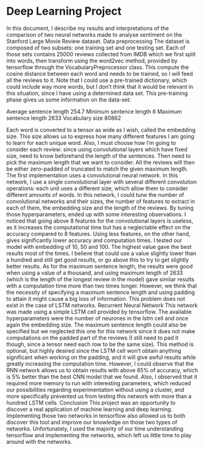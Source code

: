 # Deep Learning Project
In this document, I describe my results and interpretations of the comparison of two neural networks made to analyse sentiment on the Stanford Large Movie Review dataset.
Data preprocessing
The dataset is composed of two subsets: one training set and one testing set. Each of those sets contains 25000 reviews collected from IMDB which we first split into words, then transform using the word2vec method, provided by tensorflow through the VocabularyPreprocessor class. This compute the cosine distance between each word and needs to be trained, so I will feed all the reviews to it. Note that I could use a pre-trained dictionary, which could include way more words, but I don’t think that it would be relevant in this situation, since I have using a determined data set. This pre-training phase gives us some information on the data-set:

Average sentence length
254.7
Minimum sentence length
8
Maximum sentence length
2633
Vocabulary size
80862

Each word is converted to a tensor as wide as I wish, called the embedding size. This size allows us to express how many different features I am going to learn for each unique word. Also, I must choose how I’m going to consider each review: since using convolutional layers which have fixed size, need to know beforehand the length of the sentences. Then need to pick the maximum length that we want to consider. All the reviews will then be either zero-padded of truncated to match the given maximum length.
The first implementation uses a convolutional neural network. In this network, I use a single convolutional layer with several different convolution operations: each unit uses a different size, which allow them to consider different amounts of words.
In this network, I could tune the number of convolutional networks and their sizes, the number of features to extract in each of them, the embedding size and the length of the reviews.
By tuning those hyperparameters, ended up with some interesting observations. I noticed that going above 8 features for the convolutional layers is useless, as it increases the computational time but has a neglectable effect on the accuracy compared to 8 features. Using less features, on the other hand, gives significantly lower accuracy and computation times. 
I tested our model with embedding of 10, 50 and 100. The highest value gave the best results most of the times. I believe that could use a value slightly lower than a hundred and still get good results, or go above this to try to get slightly better results.
As for the maximum sentence length, the results were good when using a value of a thousand, and using maximum length of 2633 (which is the length of the longest review in the model) gave similar results with a computation time more than two times longer.
However, we think that the necessity of specifying a maximum sentence length and using padding to attain it might cause a big loss of information. This problem does not exist in the case of LSTM networks.
Recurrent Neural Network
This network was made using a simple LSTM cell provided by tensorflow. The available hyperparameters were the number of neurones in the lstm cell and once again the embedding size. The maximum sentence length could also be specified but we neglected this one for this network since it does not make computations on the padded part of the reviews (I still need to pad it though, since a tensor need each row to be the same size).
This method is optional, but highly desired since the LSTM cell won’t obtain anything significant when working on the padding, and it will give awful results while greatly increasing the computation time.
However, I could observe that the RNN network allows us to obtain results with above 85% of accuracy, which is 5% better than the best CNN model that we found. Also, I observed that it required more memory to run with interesting parameters, which reduced our possibilities regarding experimentation without using a cluster, and more specifically prevented us from testing this network with more than a hundred LSTM cells.
Conclusion
This project was an opportunity to discover a real application of machine learning and deep learning. Implementing those two networks in tensorflow also allowed us to both discover this tool and improve our knowledge on those two types of networks. Unfortunately, I used the majority of our time understanding tensorflow and implementing the networks, which left us little time to play around with the networks.

